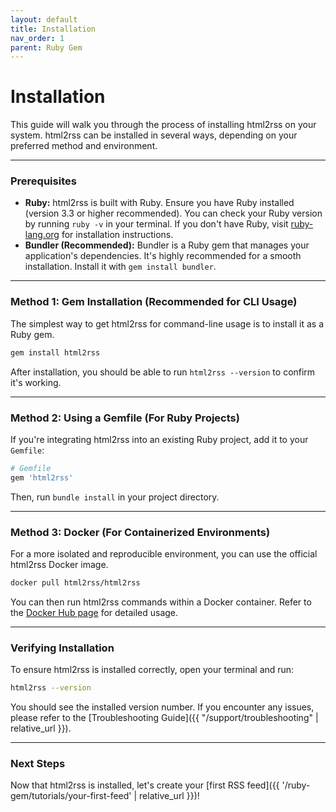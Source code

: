 ```yaml
---
layout: default
title: Installation
nav_order: 1
parent: Ruby Gem
---
```


# Installation

This guide will walk you through the process of installing html2rss on your system. html2rss can be installed in several ways, depending on your preferred method and environment.

---

### Prerequisites

- **Ruby:** html2rss is built with Ruby. Ensure you have Ruby installed (version 3.3 or higher recommended). You can check your Ruby version by running `ruby -v` in your terminal. If you don't have Ruby, visit [ruby-lang.org](https://www.ruby-lang.org/en/documentation/installation/) for installation instructions.
- **Bundler (Recommended):** Bundler is a Ruby gem that manages your application's dependencies. It's highly recommended for a smooth installation. Install it with `gem install bundler`.

---

### Method 1: Gem Installation (Recommended for CLI Usage)

The simplest way to get html2rss for command-line usage is to install it as a Ruby gem.

```bash
gem install html2rss
```

After installation, you should be able to run `html2rss --version` to confirm it's working.

---

### Method 2: Using a Gemfile (For Ruby Projects)

If you're integrating html2rss into an existing Ruby project, add it to your `Gemfile`:

```ruby
# Gemfile
gem 'html2rss'
```

Then, run `bundle install` in your project directory.

---

### Method 3: Docker (For Containerized Environments)

For a more isolated and reproducible environment, you can use the official html2rss Docker image.

```bash
docker pull html2rss/html2rss
```

You can then run html2rss commands within a Docker container. Refer to the [Docker Hub page](https://hub.docker.com/r/html2rss/html2rss) for detailed usage.

---

### Verifying Installation

To ensure html2rss is installed correctly, open your terminal and run:

```bash
html2rss --version
```

You should see the installed version number. If you encounter any issues, please refer to the [Troubleshooting Guide]({{ "/support/troubleshooting" | relative_url }}).

---

### Next Steps

Now that html2rss is installed, let's create your [first RSS feed]({{ '/ruby-gem/tutorials/your-first-feed' | relative_url }})!
